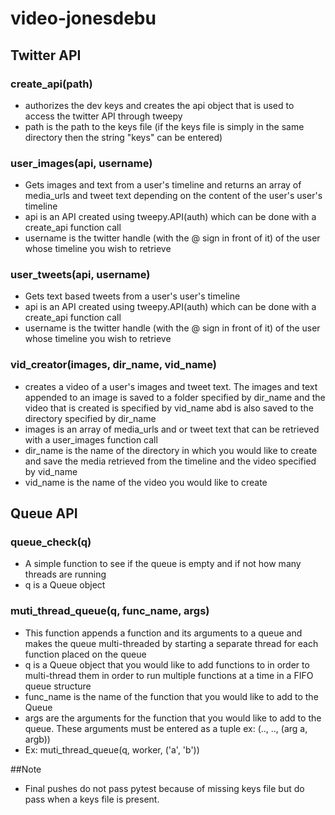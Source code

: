 # video-jonesdebu
## Twitter API
###  create_api(path)
  * authorizes the dev keys and creates the api object that is used to access the twitter API through tweepy
  * path is the path to the keys file (if the keys file is simply in the same directory then the string "keys" can be entered)

###  user_images(api, username)
  * Gets images and text from a user's timeline and returns an array of media_urls and tweet text depending on the content of the user's user's timeline
  * api is an API created using tweepy.API(auth) which can be done with a create_api function call
  * username is the twitter handle (with the @ sign in front of it) of the user whose timeline you wish to retrieve

### user_tweets(api, username)
  * Gets text based tweets from a user's user's timeline
  * api is an API created using tweepy.API(auth) which can be done with a create_api function call
  * username is the twitter handle (with the @ sign in front of it) of the user whose timeline you wish to retrieve

### vid_creator(images, dir_name, vid_name)
  * creates a video of a user's images and tweet text. The images and text appended to an image is saved to a folder specified by dir_name and the video that is created is specified by vid_name abd is also saved to the directory specified by dir_name
  * images is an array of media_urls and or tweet text that can be retrieved with a user_images function call
  * dir_name is the name of the directory in which you would like to create and save the media retrieved from the timeline and the video specified by vid_name
  * vid_name is the name of the video you would like to create

## Queue API
###  queue_check(q)
* A simple function to see if the queue is empty and if not how many threads are running
* q is a Queue object

###  muti_thread_queue(q, func_name, args)
* This function appends a function and its arguments to a queue and makes the queue multi-threaded by starting a separate thread for each function placed on the queue
* q is a Queue object that you would like to add functions to in order to multi-thread them in order to run multiple functions at a time in a FIFO queue structure
* func_name is the name of the function that you would like to add to the Queue
* args are the arguments for the function that you would like to add to the queue. These arguments must be entered as a tuple ex: (.., .., (arg a, argb))
* Ex: muti_thread_queue(q, worker, ('a', 'b'))

##Note
* Final pushes do not pass pytest because of missing keys file but do pass when a keys file is present.
